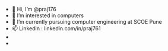 - 👋 Hi, I’m @praj176
- 👀 I’m interested in computers
- 🌱 I’m currently pursuing computer engineering at SCOE Pune
- 📫 Linkedin : linkedin.com/in/praj761
-
- 

<!---
praj176/praj176 is a ✨ special ✨ repository because its `README.md` (this file) appears on your GitHub profile.
You can click the Preview link to take a look at your changes.
--->
